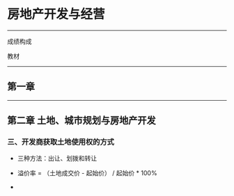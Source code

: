 # 房地产开发与经营

---

成绩构成

教材

---

## 第一章

---

## 第二章 土地、城市规划与房地产开发

### 三、开发商获取土地使用权的方式

* 三种方法：出让、划拨和转让

* 溢价率 = （土地成交价 - 起始价） / 起始价 * 100%
* 